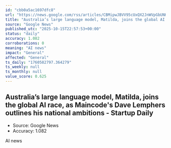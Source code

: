 ```yaml
---
id: "cbb0a5ac1697dfc8"
url: "https://news.google.com/rss/articles/CBMipwJBVV95cUxQX2JnWVpGbUNHSW9Na2FENlRVQmVwV1otTlBRQndJcmxIbExlSmZTMWJOOGdxelVoTE9BY2p6MlJvNnZIcDg2Q1E4clVsdkdTTnVqTl9KQzhqZVNzZzRFc2NMYmtaWUxKWDh2Y0FOcHVYdXJDa0c0RFVQakozRXJHaGhpdzNXVk15TkFvekZCNzNnbEk2TkFNSWY0Y1MxZ3FpQ3R3SGRwTF9XR3lxem1fVjZQcGlpVzVyM2ZyamJtSXBfYWtoR05Xb2IwdGsxbzJfOGhDWkpKMkJ5RU56MS1lajJyX3pXcXJuR2ZqaVJtNllqb3RITlE3M2Q4N1phMUFEbnNGNDFiUVU3TTFrTEthMmJxeDhwdW1UMXVJU3pTT3NYRGtFeWRn?oc=5"
title: "Australia’s large language model, Matilda, joins the global AI race, as Maincode's Dave Lemphers outlines his national ambitions - Startup Daily"
source: "Google News"
published_utc: "2025-10-15T22:57:53+00:00"
status: "daily"
accuracy: 1.082
corroborations: 0
meaning: "AI news"
impact: "General"
affected: "General"
ts_daily: "1760582797.364279"
ts_weekly: null
ts_monthly: null
value_score: 0.625
---
```

## Australia’s large language model, Matilda, joins the global AI race, as Maincode's Dave Lemphers outlines his national ambitions - Startup Daily

- Source: Google News
- Accuracy: 1.082

AI news
